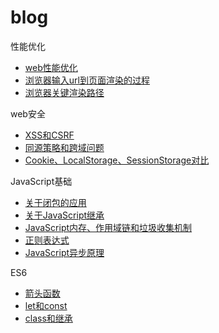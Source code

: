 # blog

性能优化

* [web性能优化](articles/web性能优化.md)
* [浏览器输入url到页面渲染的过程](articles/浏览器输入url到页面渲染的过程.md)
* [浏览器关键渲染路径](articles/浏览器关键渲染路径.md)

web安全

* [XSS和CSRF](articles/XSS和CSRF.md)
* [同源策略和跨域问题](articles/同源策略和跨域问题.md)
* [Cookie、LocalStorage、SessionStorage对比](articles/Cookie、LocalStorage、SessionStorage对比.md)

JavaScript基础

* [关于闭包的应用](articles/关于闭包的应用.md)
* [关于JavaScript继承](articles/关于JavaScript继承.md)
* [JavaScript内存、作用域链和垃圾收集机制](articles/JavaScript内存、作用域链和垃圾收集机制.md)
* [正则表达式](articles/正则表达式.md)
* [JavaScript异步原理](articles/JavaScript异步原理.md)

ES6

* [箭头函数](articles/ES6/箭头函数.md)
* [let和const](articles/ES6/let和const.md)
* [class和继承](articles/ES6/class和继承.md)